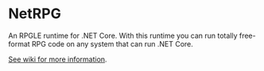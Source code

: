 # NetRPG

An RPGLE runtime for .NET Core. With this runtime you can run totally free-format RPG code on any system that can run .NET Core.

[See wiki for more information](https://github.com/SeidenGroup/NetRPG/wiki).

